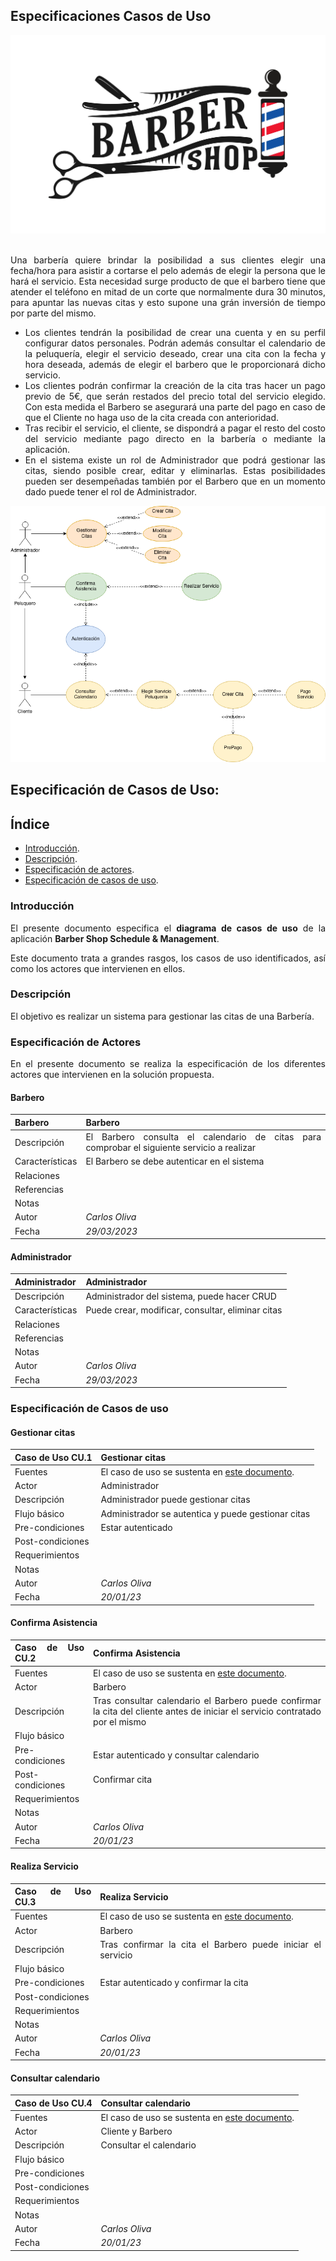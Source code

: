 ## Especificaciones Casos de Uso
<div align="justify">

<div align="center">
  <img src="img/head.png"/>
</div>

</br>

Una barbería quiere brindar la posibilidad a sus clientes elegir una fecha/hora para asistir a cortarse el pelo además de elegir la persona que le hará el servicio. Esta necesidad surge producto de que el barbero tiene que atender el teléfono en mitad de un corte que normalmente dura 30 minutos, para apuntar las nuevas citas y esto supone una grán inversión de tiempo por parte del mismo.

- Los clientes tendrán la posibilidad de crear una cuenta y en su perfil configurar datos personales. Podrán además consultar el calendario de la peluquería, elegir el servicio deseado, crear una cita con la fecha y hora deseada, además de elegir el barbero que le proporcionará dicho servicio.
- Los clientes podrán confirmar la creación de la cita tras hacer un pago previo de 5€, que serán restados del precio total del servicio elegido. Con esta medida el Barbero se asegurará una parte del pago en caso de que el Cliente no haga uso de la cita creada con anterioridad.
- Tras recibir el servicio, el cliente, se dispondrá a pagar el resto del costo del servicio mediante pago directo en la barbería o mediante la aplicación.
- En el sistema existe un rol de Administrador que podrá gestionar las citas, siendo posible crear, editar y eliminarlas. Estas posibilidades pueden ser desempeñadas también por el Barbero que en un momento dado puede tener el rol de Administrador.


<div align="center">
  <img src="img/CasosUso.drawio.png"/>
</div>

## Especificación de Casos de Uso:

## Índice

-   [Introducción](#introducción).
-   [Descripción](#descripción).
-   [Especificación de actores](#especificación-de-actores).
-   [Especificación de casos de uso](#especificación-de-casos-de-uso-1).

### Introducción

El presente documento especifica el **diagrama de casos de uso** de la aplicación **Barber Shop Schedule & Management**.

Este documento trata a grandes rasgos, los casos de uso identificados, así como los actores que intervienen en ellos.

### Descripción

El objetivo es realizar un sistema para gestionar las citas de una Barbería.

### Especificación de Actores

En el presente documento se realiza la especificación de los diferentes actores que intervienen en la solución propuesta.

#### Barbero

| Barbero         | Barbero                      |
| --------------- | ---------------------------- |
| Descripción     | El Barbero consulta el calendario de citas para comprobar el siguiente servicio a realizar              |
| Características |  El Barbero se debe autenticar en el sistema |
| Relaciones      |                              |
| Referencias     |                              |
| Notas           |                              |
| Autor           | _Carlos Oliva_               |
| Fecha           | _29/03/2023_                 |

#### Administrador

| Administrador   | Administrador                |
| --------------- | ---------------------------------------------------------------------- |
| Descripción     | Administrador del sistema, puede hacer CRUD  |
| Características | Puede crear, modificar, consultar, eliminar citas                                                                  |
| Relaciones      |                                                                        |
| Referencias     |                                                                        |
| Notas           |                                                                        |
| Autor           | _Carlos Oliva_                                                         |
| Fecha           | _29/03/2023_                                                           |

### Especificación de Casos de uso

#### Gestionar citas

| Caso de Uso CU.1 |  Gestionar citas |
| ---------------- | ------------------------------------------------------------------------------------------------------------------------------------------------ |
| Fuentes          | El caso de uso se sustenta en [este documento](https://github.com/colidom/proyecto-ets/issues/4). |
| Actor            | Administrador                                                                                                                                        |
| Descripción      |  Administrador puede gestionar citas                                                                                                                |
| Flujo básico             | Administrador se autentica y puede gestionar citas                                                                                                                                               |
| Pre-condiciones  | Estar autenticado                                                                                                                                                 |
| Post-condiciones |                                                                                                                                                  |
| Requerimientos   |                                                                                                                                                  |
| Notas            |                                                                                                                                                  |
| Autor            | _Carlos Oliva_                                                                                                                                   |
| Fecha            | _20/01/23_                                                                                                                                       |

#### Confirma Asistencia

|Caso de Uso CU.2  |  Confirma Asistencia       |
| ---------------- | ------------------------------------------------------------------------------------------------------------------------------------------------ |
| Fuentes          | El caso de uso se sustenta en [este documento](https://github.com/colidom/proyecto-ets/issues/4). |
| Actor            | Barbero                                                                                                                                          |
| Descripción      | Tras consultar calendario el Barbero puede confirmar la cita del cliente antes de iniciar el servicio contratado por el mismo                                                                                                       |
| Flujo básico     |                                                                                                                                                  |
| Pre-condiciones  | Estar autenticado y consultar calendario                                                                                                                                                  |
| Post-condiciones | Confirmar cita                                                                                                                                                 |
| Requerimientos   |                                                                                                                                                  |
| Notas            |                                                                                                                                                  |
| Autor            | _Carlos Oliva_                                                                                                                                   |
| Fecha            | _20/01/23_                                                                                                                                       |

#### Realiza Servicio

|Caso de Uso CU.3  |  Realiza Servicio       |
| ---------------- | ------------------------------------------------------------------------------------------------------------------------------------------------ |
| Fuentes          | El caso de uso se sustenta en [este documento](https://github.com/colidom/proyecto-ets/issues/4). |
| Actor            | Barbero                                                                                                                                          |
| Descripción      | Tras confirmar la cita el Barbero puede iniciar el servicio                                                                                                      |
| Flujo básico     |                                                                                                                                                  |
| Pre-condiciones  | Estar autenticado y confirmar la cita                                                                                                                                                  |
| Post-condiciones |                                                                                                                                                 |
| Requerimientos   |                                                                                                                                                  |
| Notas            |                                                                                                                                                  |
| Autor            | _Carlos Oliva_                                                                                                                                   |
| Fecha            | _20/01/23_                                                                                                                                       |

#### Consultar calendario

| Caso de Uso CU.4    |  Consultar calendario     |
| ---------------- | ------------------------------------------------------------------------------------------------------------------------------------------------ |
| Fuentes          | El caso de uso se sustenta en [este documento](https://github.com/colidom/proyecto-ets/issues/4). |
| Actor            | Cliente y Barbero                                                                                                                                          |
| Descripción        |  Consultar el calendario                                                                                                   |
| Flujo básico     |                                                                                                                                                  |
| Pre-condiciones  |                                                                                                                                                  |
| Post-condiciones |                                                                                                                                                  |
| Requerimientos   |                                                                                                                                                  |
| Notas            |                                                                                                                                                  |
| Autor            | _Carlos Oliva_                                                                                                                                   |
| Fecha            | _20/01/23_                                                                                                                                       |

</div>
